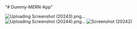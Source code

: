 "# Dummy-MERN-App" 

![Uploading Screenshot (20243).png…]()
![Uploading Screenshot (20244).png…]()
![Screenshot (20242)](https://github.com/harshrajbind2024/Dummy-MERN-App/assets/121737517/164d2141-ee9e-4d43-97c8-496b950b3f83)

